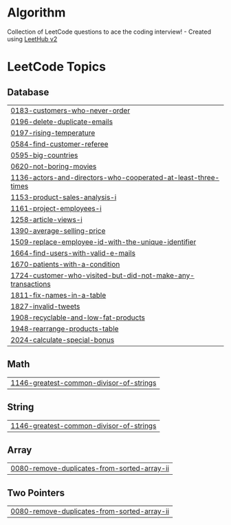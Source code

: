 # Algorithm
Collection of LeetCode questions to ace the coding interview! - Created using [LeetHub v2](https://github.com/arunbhardwaj/LeetHub-2.0)

<!---LeetCode Topics Start-->
# LeetCode Topics
## Database
|  |
| ------- |
| [0183-customers-who-never-order](https://github.com/Seung-gyuu/Algorithm/tree/master/0183-customers-who-never-order) |
| [0196-delete-duplicate-emails](https://github.com/Seung-gyuu/Algorithm/tree/master/0196-delete-duplicate-emails) |
| [0197-rising-temperature](https://github.com/Seung-gyuu/Algorithm/tree/master/0197-rising-temperature) |
| [0584-find-customer-referee](https://github.com/Seung-gyuu/Algorithm/tree/master/0584-find-customer-referee) |
| [0595-big-countries](https://github.com/Seung-gyuu/Algorithm/tree/master/0595-big-countries) |
| [0620-not-boring-movies](https://github.com/Seung-gyuu/Algorithm/tree/master/0620-not-boring-movies) |
| [1136-actors-and-directors-who-cooperated-at-least-three-times](https://github.com/Seung-gyuu/Algorithm/tree/master/1136-actors-and-directors-who-cooperated-at-least-three-times) |
| [1153-product-sales-analysis-i](https://github.com/Seung-gyuu/Algorithm/tree/master/1153-product-sales-analysis-i) |
| [1161-project-employees-i](https://github.com/Seung-gyuu/Algorithm/tree/master/1161-project-employees-i) |
| [1258-article-views-i](https://github.com/Seung-gyuu/Algorithm/tree/master/1258-article-views-i) |
| [1390-average-selling-price](https://github.com/Seung-gyuu/Algorithm/tree/master/1390-average-selling-price) |
| [1509-replace-employee-id-with-the-unique-identifier](https://github.com/Seung-gyuu/Algorithm/tree/master/1509-replace-employee-id-with-the-unique-identifier) |
| [1664-find-users-with-valid-e-mails](https://github.com/Seung-gyuu/Algorithm/tree/master/1664-find-users-with-valid-e-mails) |
| [1670-patients-with-a-condition](https://github.com/Seung-gyuu/Algorithm/tree/master/1670-patients-with-a-condition) |
| [1724-customer-who-visited-but-did-not-make-any-transactions](https://github.com/Seung-gyuu/Algorithm/tree/master/1724-customer-who-visited-but-did-not-make-any-transactions) |
| [1811-fix-names-in-a-table](https://github.com/Seung-gyuu/Algorithm/tree/master/1811-fix-names-in-a-table) |
| [1827-invalid-tweets](https://github.com/Seung-gyuu/Algorithm/tree/master/1827-invalid-tweets) |
| [1908-recyclable-and-low-fat-products](https://github.com/Seung-gyuu/Algorithm/tree/master/1908-recyclable-and-low-fat-products) |
| [1948-rearrange-products-table](https://github.com/Seung-gyuu/Algorithm/tree/master/1948-rearrange-products-table) |
| [2024-calculate-special-bonus](https://github.com/Seung-gyuu/Algorithm/tree/master/2024-calculate-special-bonus) |
## Math
|  |
| ------- |
| [1146-greatest-common-divisor-of-strings](https://github.com/Seung-gyuu/Algorithm/tree/master/1146-greatest-common-divisor-of-strings) |
## String
|  |
| ------- |
| [1146-greatest-common-divisor-of-strings](https://github.com/Seung-gyuu/Algorithm/tree/master/1146-greatest-common-divisor-of-strings) |
## Array
|  |
| ------- |
| [0080-remove-duplicates-from-sorted-array-ii](https://github.com/Seung-gyuu/Algorithm/tree/master/0080-remove-duplicates-from-sorted-array-ii) |
## Two Pointers
|  |
| ------- |
| [0080-remove-duplicates-from-sorted-array-ii](https://github.com/Seung-gyuu/Algorithm/tree/master/0080-remove-duplicates-from-sorted-array-ii) |
<!---LeetCode Topics End-->